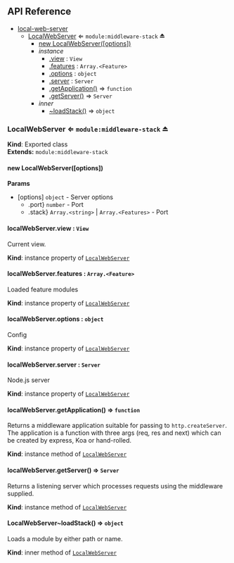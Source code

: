 ## API Reference


* [local-web-server](#module_local-web-server)
    * [LocalWebServer](#exp_module_local-web-server--LocalWebServer) ⇐ <code>module:middleware-stack</code> ⏏
        * [new LocalWebServer([options])](#new_module_local-web-server--LocalWebServer_new)
        * _instance_
            * [.view](#module_local-web-server--LocalWebServer.LocalWebServer+view) : <code>View</code>
            * [.features](#module_local-web-server--LocalWebServer.LocalWebServer+features) : <code>Array.&lt;Feature&gt;</code>
            * [.options](#module_local-web-server--LocalWebServer.LocalWebServer+options) : <code>object</code>
            * [.server](#module_local-web-server--LocalWebServer+server) : <code>Server</code>
            * [.getApplication()](#module_local-web-server--LocalWebServer+getApplication) ⇒ <code>function</code>
            * [.getServer()](#module_local-web-server--LocalWebServer+getServer) ⇒ <code>Server</code>
        * _inner_
            * [~loadStack()](#module_local-web-server--LocalWebServer..loadStack) ⇒ <code>object</code>

<a name="exp_module_local-web-server--LocalWebServer"></a>

### LocalWebServer ⇐ <code>module:middleware-stack</code> ⏏
**Kind**: Exported class  
**Extends:** <code>module:middleware-stack</code>  
<a name="new_module_local-web-server--LocalWebServer_new"></a>

#### new LocalWebServer([options])
**Params**

- [options] <code>object</code> - Server options
    - .port} <code>number</code> - Port
    - .stack} <code>Array.&lt;string&gt;</code> | <code>Array.&lt;Features&gt;</code> - Port

<a name="module_local-web-server--LocalWebServer.LocalWebServer+view"></a>

#### localWebServer.view : <code>View</code>
Current view.

**Kind**: instance property of <code>[LocalWebServer](#exp_module_local-web-server--LocalWebServer)</code>  
<a name="module_local-web-server--LocalWebServer.LocalWebServer+features"></a>

#### localWebServer.features : <code>Array.&lt;Feature&gt;</code>
Loaded feature modules

**Kind**: instance property of <code>[LocalWebServer](#exp_module_local-web-server--LocalWebServer)</code>  
<a name="module_local-web-server--LocalWebServer.LocalWebServer+options"></a>

#### localWebServer.options : <code>object</code>
Config

**Kind**: instance property of <code>[LocalWebServer](#exp_module_local-web-server--LocalWebServer)</code>  
<a name="module_local-web-server--LocalWebServer+server"></a>

#### localWebServer.server : <code>Server</code>
Node.js server

**Kind**: instance property of <code>[LocalWebServer](#exp_module_local-web-server--LocalWebServer)</code>  
<a name="module_local-web-server--LocalWebServer+getApplication"></a>

#### localWebServer.getApplication() ⇒ <code>function</code>
Returns a middleware application suitable for passing to `http.createServer`. The application is a function with three args (req, res and next) which can be created by express, Koa or hand-rolled.

**Kind**: instance method of <code>[LocalWebServer](#exp_module_local-web-server--LocalWebServer)</code>  
<a name="module_local-web-server--LocalWebServer+getServer"></a>

#### localWebServer.getServer() ⇒ <code>Server</code>
Returns a listening server which processes requests using the middleware supplied.

**Kind**: instance method of <code>[LocalWebServer](#exp_module_local-web-server--LocalWebServer)</code>  
<a name="module_local-web-server--LocalWebServer..loadStack"></a>

#### LocalWebServer~loadStack() ⇒ <code>object</code>
Loads a module by either path or name.

**Kind**: inner method of <code>[LocalWebServer](#exp_module_local-web-server--LocalWebServer)</code>  
